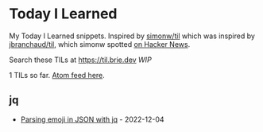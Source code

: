 # Today I Learned

My Today I Learned snippets. Inspired by [simonw/til]() which was inspired by [jbranchaud/til](https://github.com/jbranchaud/til), which simonw spotted [on Hacker News](https://news.ycombinator.com/item?id=22908044).

Search these TILs at https://til.brie.dev  _WIP_

<!-- count starts -->1<!-- count ends --> TILs so far. <a href="https://til.simonwillison.net/til/feed.atom">Atom feed here</a>.

<!-- index starts -->
## jq

* [Parsing emoji in JSON with jq](https://github.com/bbbbbrie/til/blob/main/jq/parsing-emoji.md) - 2022-12-04
<!-- index ends -->

